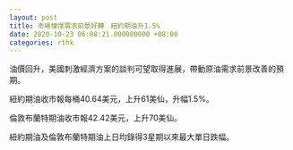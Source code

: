 ```yaml
---
layout: post
title: 市場憧憬需求前景好轉　紐約期油升1.5%
date: 2020-10-23 06:08:21.000000000 +08:00
categories: rthk
---
```


油價回升，美國刺激經濟方案的談判可望取得進展，帶動原油需求前景改善的預期。

紐約期油收市報每桶40.64美元，上升61美仙，升幅1.5%。

倫敦布蘭特期油收市報42.42美元，上升70美仙。

紐約期油及倫敦布蘭特期油上日均錄得3星期以來最大單日跌幅。
